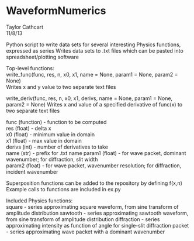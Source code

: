 WaveformNumerics  
================
Taylor Cathcart  
11/8/13  

Python script to write data sets for several interesting Physics functions, expressed as series 
Writes data sets to .txt files which can be pasted into spreadsheet/plotting software  
  
Top-level functions:  
write_func(func, res, n, x0, x1, name = None, param1 = None, param2 = None)  
	Writes x and y value to two separate text files  

write_deriv(func, res, n, x0, x1, derivs, name = None, param1 = None, param2 = None) 
	Writes x and value of a specified derivative of func(x) to two separate text files  
  
func (function) - function to be computed  
res (float) - delta x  
x0 (float) - minimum value in domain  
x1 (float) - max value in domain  
derivs (int) - number of derivatives to take  
name (str) - prefix for .txt name
param1 (float) - for wave packet, dominant wavenumber; for diffraction, slit width  
param2 (float) - for wave packet, wavenumber resolution; for diffraction, incident wavenumber  
  
Superposition functions can be added to the repository by defining f(x,n)  
Example calls to functions are included in ex.py  

Included Physics functions:  
square - series approximating square waveform, from sine transform of amplitude distribution
sawtooth - series approximating sawtooth waveform, from sine transform of amplitude distribution
diffraction - series approximating intensity as function of angle for single-slit diffraction
packet - series approximating wave packet with a dominant wavenumber



